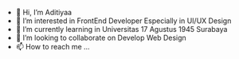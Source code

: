 - 👋 Hi, I’m Aditiyaa
- 👀 I’m interested in FrontEnd Developer Especially in UI/UX Design
- 🌱 I’m currently learning in Universitas 17 Agustus 1945 Surabaya
- 💞️ I’m looking to collaborate on Develop Web Design
- 📫 How to reach me ...

<!---
Superdityaa/Superdityaa is a ✨ special ✨ repository because its `README.md` (this file) appears on your GitHub profile.
You can click the Preview link to take a look at your changes.
--->
